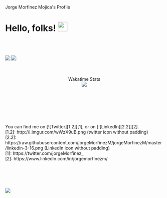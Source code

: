 <head>
  </br>

  Jorge Morfinez Mojica's Profile

  # Hello, folks! <img src="https://raw.githubusercontent.com/jorgeMorfinezM/jorgeMorfinezM/master/wave.gif" width="30px">
</head>
</br>
</br>
</br>
<body>
  <div>
    <div align="left">
      <!--GitHub Stats-->
      <img align="left" src="https://github-readme-stats.vercel.app/api/?username=jorgeMorfinezM&show_icons=true&hide_border=true&&count_private=true&include_all_commits=true&theme=dracula&layout=compact" />
    </div> 
    <!--
    <div align="center">
      <p>&nbsp;</p>
    </div> 
    -->
    <div align="rigth">
      <!--Top Langs-->
      <img align="rigth" src="https://github-readme-stats.vercel.app/api/top-langs/?username=jorgeMorfinezM&layout=compact&theme=dracula" />
    </div> 
    </br>
    </br>
    </br>
    <div align="center">
      Wakatime Stats
      </br>
      <img align="center" src="https://github-readme-stats.vercel.app/api/wakatime?username=jorgemorfinezm&layout=compact&theme=dracula&layout=compact" />
    </div> 
    </br>
    </br>
    </br>
    </br>
    </br>
    </br>
    </br>
    <div align="left">
      You can find me on [![Twitter][1.2]][1], or on [![LinkedIn][2.2]][2].
      </br>
      <div align="left">
        <!-- Icons -->
        [1.2]: http://i.imgur.com/wWzX9uB.png (twitter icon without padding)
        </br>
        [2.2]: https://raw.githubusercontent.com/jorgeMorfinezM/jorgeMorfinezM/master/linkedin-3-16.png (LinkedIn icon without padding)
      </div>
      <div align="rigth">
        <!-- Links to your social media accounts -->
        [1]: https://twitter.com/jorgeMorfinez_
        </br>
        [2]: https://www.linkedin.com/in/jorgemorfinezm/
      </div>
    </div> 
  </div>
</body>
</br>
</br>
</br>
</br>
</br>
<footer>
  <div align="rigth">
    <img align="rigth" src="https://visitor-badge.glitch.me/badge?page_id=page.id" />
  </div> 
</footer>
